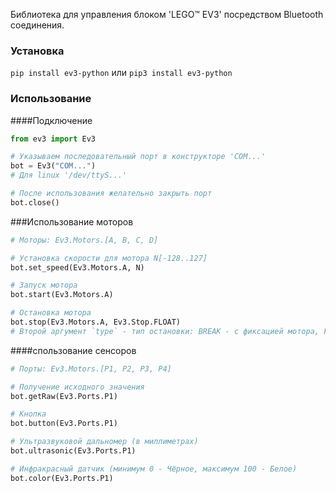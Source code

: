 Библиотека для управления блоком 'LEGO™ EV3' посредством Bluetooth соединения. 

### Установка

`pip install ev3-python`
или
`pip3 install ev3-python`

### Использование

####Подключение
```python
from ev3 import Ev3

# Указываем последовательный порт в конструкторе 'COM...'
bot = Ev3("COM...")
# Для linux '/dev/ttyS...'

# После использования желательно закрыть порт
bot.close()
```

###Использование моторов
```python
# Моторы: Ev3.Motors.[A, B, C, D]

# Установка скорости для мотора N[-128..127]
bot.set_speed(Ev3.Motors.A, N)

# Запуск мотора
bot.start(Ev3.Motors.A)

# Остановка мотора  
bot.stop(Ev3.Motors.A, Ev3.Stop.FLOAT)
# Второй аргумент `type` - тип остановки: BREAK - с фиксацией мотора, FLOAT - без
```
####спользование сенсоров
```python
# Порты: Ev3.Motors.[P1, P2, P3, P4]

# Получение исходного значения
bot.getRaw(Ev3.Ports.P1)

# Кнопка
bot.button(Ev3.Ports.P1)

# Ультразвуковой дальномер (в миллиметрах)
bot.ultrasonic(Ev3.Ports.P1)

# Инфракрасный датчик (минимум 0 - Чёрное, максимум 100 - Белое)
bot.color(Ev3.Ports.P1)
```